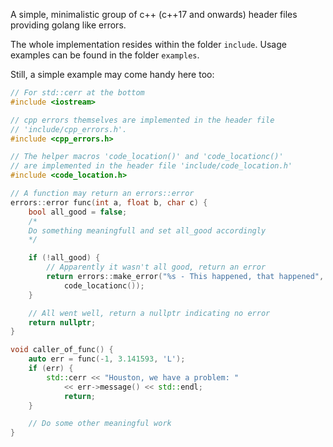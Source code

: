 A simple, minimalistic group of c++ (c++17 and onwards) header files
providing golang like errors.

The whole implementation resides within the folder `include`. Usage
examples can be found in the folder `examples`.

Still, a simple example may come handy here too:

```c++
// For std::cerr at the bottom
#include <iostream>

// cpp errors themselves are implemented in the header file
// 'include/cpp_errors.h'.
#include <cpp_errors.h>

// The helper macros 'code_location()' and 'code_locationc()'
// are implemented in the header file 'include/code_location.h'
#include <code_location.h>

// A function may return an errors::error
errors::error func(int a, float b, char c) {
    bool all_good = false;
    /*
    Do something meaningfull and set all_good accordingly
    */

    if (!all_good) {
        // Apparently it wasn't all good, return an error
        return errors::make_error("%s - This happened, that happened",
            code_locationc());
    }

    // All went well, return a nullptr indicating no error
    return nullptr;
}

void caller_of_func() {
    auto err = func(-1, 3.141593, 'L');
    if (err) {
        std::cerr << "Houston, we have a problem: "
            << err->message() << std::endl;
            return;
    }

    // Do some other meaningful work
}

```
